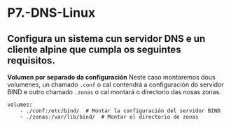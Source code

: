 # P7.-DNS-Linux

## Configura un sistema cun servidor DNS e un cliente alpine que cumpla os seguintes requisitos.

**Volumen por separado da configuración** 
Neste caso montaremos dous volumenes, un chamado `.conf` o cal contendrá a configuración do servidor BIND e outro chamado `.zonas` o cal montará o directorio das nosas zonas.   
```
volumes:
    - ./conf:/etc/bind/  # Montar la configuración del servidor BIND
    - ./zonas:/var/lib/bind/  # Montar el directorio de zonas
```